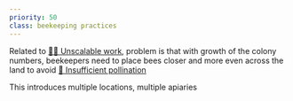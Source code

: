 ```yaml
---
priority: 50
class: beekeeping practices
---
```



Related to [💪🏻 Unscalable work](💪🏻%20Unscalable%20work.md), problem is that with growth of the colony numbers, beekeepers need to place bees closer and more even across the land to avoid [🌻 Insufficient pollination](🌻%20Insufficient%20pollination.md)

This introduces multiple locations, multiple apiaries
